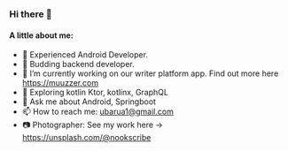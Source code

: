 ### Hi there 👋
#### A little about me:

<!--
**ubarua123/ubarua123** is a ✨ _special_ ✨ repository because its `README.md` (this file) appears on your GitHub profile. -->

- :iphone: Experienced Android Developer.
- :muscle: Budding backend developer.
- 🔭 I’m currently working on our writer platform app. Find out more here https://muuzzer.com
- 🌱 Exploring kotlin Ktor, kotlinx, GraphQL
- 💬 Ask me about Android, Springboot
- 📫 How to reach me: ubarua1@gmail.com
- :camera: Photographer: See my work here -> https://unsplash.com/@nookscribe
